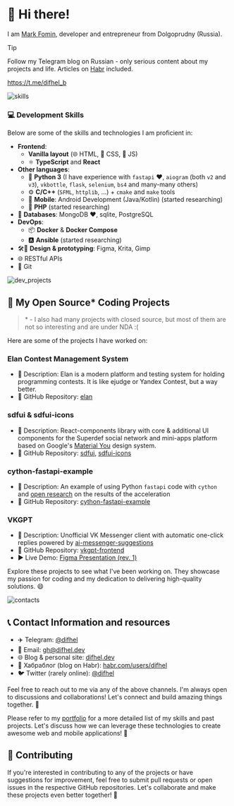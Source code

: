 # 👋 Hi there!

I am [Mark Fomin](https://t.me/difhel_b), developer and entrepreneur from Dolgoprudny (Russia).

> [!TIP]
> Follow my Telegram blog on Russian - only serious content about my projects and life. Articles on [Habr](https://habr.com/users/difhel) included.
>
> https://t.me/difhel_b


![skills](https://github.com/difhel/difhel/assets/78644136/b148a52a-0a5d-4af4-b31f-8db5cf76e997) 
### 💻 Development Skills

 
Below are some of the skills and technologies I am proficient in:

- **Frontend**:
    - **Vanilla layout** (🌐 HTML, 🎨 CSS, 🔮 JS)
    - ⚛️ **TypeScript** and **React**
- **Other languages**:
    - 🐍 **Python 3** (I have experience with `fastapi` ❤️, `aiogram` (both `v2` and `v3`), `vkbottle`, `flask`, `selenium`, `bs4` and many-many others)
    - ⚙️ **C/C++** (`SFML`, `httplib`, ...) + `cmake` and `make` tools
    - 📱 **Mobile**: Android Development (Java/Kotlin) (started researching)
    - 🐘 **PHP** (started researching)
- 💽 **Databases**: MongoDB ❤️, sqlite, PostgreSQL
- **DevOps**:
    - 📦 **Docker** & **Docker Compose**
    - 🅰️ **Ansible** (started researching)
- 🛠️🎨 **Design & prototyping**: Figma, Krita, Gimp
- 🌐 RESTful APIs
- 📜 Git

![dev_projects](https://github.com/difhel/difhel/assets/78644136/70afdfa3-8e48-4b5c-a145-c8ffc70a7037)


## 🚀 My Open Source* Coding Projects 
> \* - I also had many projects with closed source, but most of them are not so interesting and are under NDA :(

Here are some of the projects I have worked on:

### Elan Contest Management System
- 📝 Description: Elan is a modern platform and testing system for holding programming contests. It is like ejudge or Yandex Contest, but a way better.
- 📂 GitHub Repository: [elan](https://github.com/elansteam/backend)

### sdfui & sdfui-icons
- 📝 Description: React-components library with core & additional UI components for the Superdef social network and mini-apps platform based on Google's [Material You](https://m3.material.io) design system.
- 📂 GitHub Repository: [sdfui](https://github.com/nacteam/sdfui), [sdfui-icons](https://github.com/nacteam/sdfui-icons)

### cython-fastapi-example
- 📝 Description: An example of using Python `fastapi` code with `cython` and [open research](https://difhel.dev/blog/cython-fastapi-benchmark) on the results of the acceleration
- 📂 GitHub Repository: [cython-fastapi-example](https://github.com/difhel/cython-fastapi-example)

### VKGPT

- 📝 Description: Unofficial VK Messenger client with automatic one-click replies powered by [ai-messenger-suggestions](https://github.com/difhel/ai-messenger-suggestions)
- 📂 GitHub Repository: [vkgpt-frontend](https://github.com/difhel/vkgpt-frontend)
- ▶️ Live Demo: [Figma Presentation (rev. 1)](https://gg.gg/vkgpt2)


Explore these projects to see what I've been working on. They showcase my passion for coding and my dedication to delivering high-quality solutions. 😄


![contacts](https://github.com/difhel/difhel/assets/78644136/fd1e6445-35cd-442e-9d40-fe034525a7d5)

## 📞 Contact Information and resources
- ✈️ Telegram: [@difhel](https://t.me/difhel)
- 📧 Email: [gh@difhel.dev](mailto:gh@difhel.dev)
- 🌐 Blog & personal site: [difhel.dev](https://difhel.dev)
- 🦢 Хабраблог (blog on Habr): [habr.com/users/difhel](https://habr.com/users/difhel)
- 🐦 Twitter (rarely online): [@difhel](https://twitter.com/difhel)

Feel free to reach out to me via any of the above channels. I'm always open to discussions and collaborations! Let's connect and build amazing things together. 🌟



Please refer to my [portfolio](https://difhel.dev) for a more detailed list of my skills and past projects. Let's discuss how we can leverage these technologies to create awesome web and mobile applications! 🚀

## 🤝 Contributing

If you're interested in contributing to any of the projects or have suggestions for improvement, feel free to submit pull requests or open issues in the respective GitHub repositories. Let's collaborate and make these projects even better together! 👥
